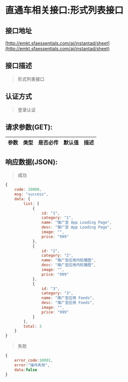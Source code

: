 # 直通车相关接口:形式列表接口

## 接口地址

[http://emkt.sfaessentials.com/aj/instantad/sheet](http://emkt.sfaessentials.com/aj/instantad/sheet)

## 接口描述

> 形式列表接口

## 认证方式

> 登录认证

## 请求参数(GET):

| 参数 | 类型| 是否必传 | 默认值 |  描述 | 
| ---- | ---- | ----- | ----- | ----- | 


## 响应数据(JSON):
> 成功

```javascript
{
    code: 10000,
    msg: "success",
    data: {
        list: [
            {
                id: "1",
                category: "1",
                name: "推广至 App Loading Page",
                desc: "推广至 App Loading Page",
                image: "",
                price: "999"
            },
            {
                id: "2",
                category: "2",
                name: "推广至应用内轮播图",
                desc: "推广至应用内轮播图",
                image: "",
                price: "999"
            },
            {
                id: "3",
                category: "3",
                name: "推广至应用 Feeds",
                desc: "推广至应用 Feeds",
                image: "",
                price: "999"
            }
        ],
        total: 3
    }
}
```
> 失败 

```javascript
{
    error_code:10001,
    error:"操作失败",
    data:false
}
```